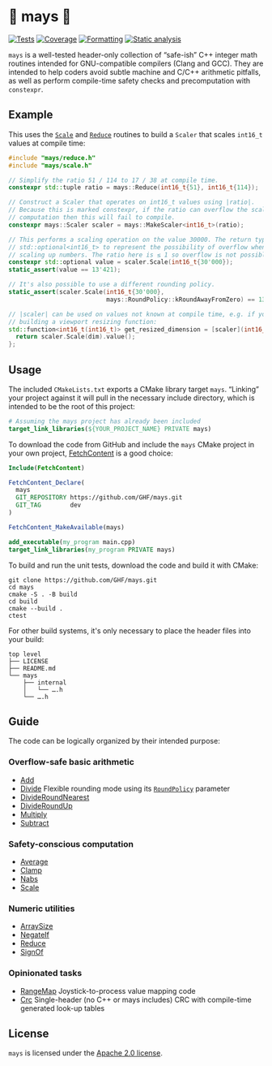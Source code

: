 🧮 mays 🌽
==========
[![Tests](https://github.com/GHF/mays/actions/workflows/unit_tests.yml/badge.svg?branch=dev&event=push)](https://github.com/GHF/mays/actions/workflows/unit_tests.yml)
[![Coverage](https://codecov.io/gh/GHF/mays/branch/dev/graph/badge.svg?token=Q34FIKR6FN)](https://codecov.io/gh/GHF/mays)
[![Formatting](https://github.com/GHF/mays/actions/workflows/clang-format-check.yml/badge.svg?branch=dev&event=push)](https://github.com/GHF/mays/actions/workflows/clang-format-check.yml)
[![Static analysis](https://github.com/GHF/mays/actions/workflows/clang-tidy-push.yml/badge.svg?branch=dev&event=push)](https://github.com/GHF/mays/actions/workflows/clang-tidy-push.yml)

`mays` is a well-tested header-only collection of “safe-ish” C++ integer math routines intended for
GNU-compatible compilers (Clang and GCC). They are intended to help coders avoid subtle machine and
C/C++ arithmetic pitfalls, as well as perform compile-time safety checks and precomputation with
`constexpr`.

Example
-------
This uses the [`Scale`](/mays/scale.h) and [`Reduce`](/mays/reduce.h) routines to build a `Scaler`
that scales `int16_t` values at compile time:

```c++
#include "mays/reduce.h"
#include "mays/scale.h"

// Simplify the ratio 51 / 114 to 17 / 38 at compile time.
constexpr std::tuple ratio = mays::Reduce(int16_t{51}, int16_t{114});

// Construct a Scaler that operates on int16_t values using |ratio|.
// Because this is marked constexpr, if the ratio can overflow the scaling
// computation then this will fail to compile.
constexpr mays::Scaler scaler = mays::MakeScaler<int16_t>(ratio);

// This performs a scaling operation on the value 30000. The return type is
// std::optional<int16_t> to represent the possibility of overflow when
// scaling up numbers. The ratio here is ≤ 1 so overflow is not possible.
constexpr std::optional value = scaler.Scale(int16_t{30'000});
static_assert(value == 13'421);

// It's also possible to use a different rounding policy.
static_assert(scaler.Scale(int16_t{30'000},
                           mays::RoundPolicy::kRoundAwayFromZero) == 13'422);

// |scaler| can be used on values not known at compile time, e.g. if you're
// building a viewport resizing function:
std::function<int16_t(int16_t)> get_resized_dimension = [scaler](int16_t dim) {
  return scaler.Scale(dim).value();
};
```

Usage
-----
The included `CMakeLists.txt` exports a CMake library target `mays`. “Linking” your project against
it will pull in the necessary include directory, which is intended to be the root of this project:

```cmake
# Assuming the mays project has already been included
target_link_libraries(${YOUR_PROJECT_NAME} PRIVATE mays)
```

To download the code from GitHub and include the `mays` CMake project in your own project,
[FetchContent](https://cmake.org/cmake/help/latest/module/FetchContent.html) is a good choice:

```cmake
Include(FetchContent)

FetchContent_Declare(
  mays
  GIT_REPOSITORY https://github.com/GHF/mays.git
  GIT_TAG        dev
)

FetchContent_MakeAvailable(mays)

add_executable(my_program main.cpp)
target_link_libraries(my_program PRIVATE mays)
```

To build and run the unit tests, download the code and build it with CMake:

```
git clone https://github.com/GHF/mays.git
cd mays
cmake -S . -B build
cd build
cmake --build .
ctest
```

For other build systems, it's only necessary to place the header files into your build:

```
top level
├── LICENSE
├── README.md
└── mays
    ├── internal
    │   └── ….h
    └── ….h
```

Guide
-----
The code can be logically organized by their intended purpose:

### Overflow-safe basic arithmetic
- [Add](/mays/add.h)
- [Divide](/mays/divide.h) Flexible rounding mode using its [`RoundPolicy`](/mays/round_policy.h) parameter
- [DivideRoundNearest](/mays/divide_round_nearest.h)
- [DivideRoundUp](/mays/divide_round_up.h)
- [Multiply](/mays/multiply.h)
- [Subtract](/mays/subtract.h)

### Safety-conscious computation
- [Average](/mays/average.h)
- [Clamp](/mays/clamp.h)
- [Nabs](/mays/nabs.h)
- [Scale](/mays/scale.h)

### Numeric utilities
- [ArraySize](/mays/array_size.h)
- [NegateIf](/mays/negate_if.h)
- [Reduce](/mays/reduce.h)
- [SignOf](/mays/sign_of.h)

### Opinionated tasks
- [RangeMap](/mays/range_map.h) Joystick-to-process value mapping code
- [Crc](/mays/crc.h) Single-header (no C++ or mays includes) CRC with compile-time generated look-up tables

License
-------
`mays` is licensed under the [Apache 2.0 license](/LICENSE).
